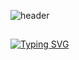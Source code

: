 ![header](https://capsule-render.vercel.app/api?type=cylinder&theme=tokyonight&height=200&section=header&text=Cyanjz's%20repo&fontSize=90&animation=fadeIn
)
## 
[![Typing SVG](https://readme-typing-svg.demolab.com/?lines=First+line;Second+line+of+text)](https://git.io/typing-svg)
